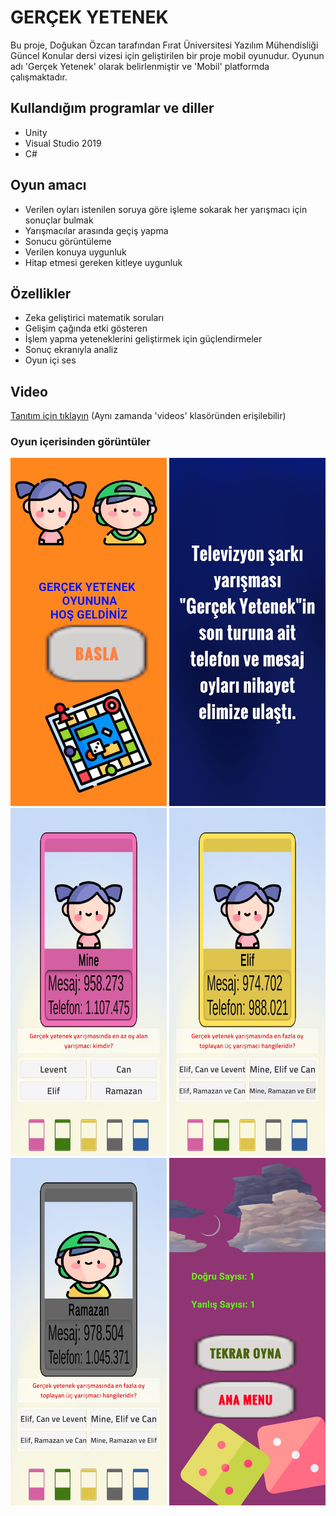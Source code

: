 # GERÇEK YETENEK
Bu proje, Doğukan Özcan tarafından Fırat Üniversitesi Yazılım Mühendisliği Güncel Konular dersi vizesi için geliştirilen bir proje mobil oyunudur. Oyunun adı 'Gerçek Yetenek' olarak belirlenmiştir ve 'Mobil' platformda çalışmaktadır.
## Kullandığım programlar ve diller
- Unity
- Visual Studio 2019
- C#

## Oyun amacı
- Verilen oyları istenilen soruya göre işleme sokarak her yarışmacı için sonuçlar bulmak
- Yarışmacılar arasında geçiş yapma
- Sonucu görüntüleme
- Verilen konuya uygunluk
- Hitap etmesi gereken kitleye uygunluk
## Özellikler
- Zeka geliştirici matematik soruları
- Gelişim çağında etki gösteren
- İşlem yapma yeteneklerini geliştirmek için güçlendirmeler
- Sonuç ekranıyla analiz
- Oyun içi ses
## Video
<a href="https://drive.google.com/file/d/1t55dxM5EHKcoJScgib2s8KpGKDxrmkSb/view?usp=sharing" target="_blank" onclick="window.open('https://drive.google.com/file/d/1t55dxM5EHKcoJScgib2s8KpGKDxrmkSb/view?usp=sharing'); return false;">Tanıtım için tıklayın</a> (Aynı zamanda 'videos' klasöründen erişilebilir)

### Oyun içerisinden görüntüler
<img src="screenshots/anamenu.jpeg" alt="Ana Menü Ekran Görüntüsü" width="250"> <img src="screenshots/hikaye.jpeg" alt="Hikaye Ekran Görüntüsü" width="250"> <img src="screenshots/birinci.jpeg" alt="Birinci Ekran Görüntüsü" width="250"> <img src="screenshots/ikinci.jpeg" alt="İkinci Ekran Görüntüsü" width="250"> <img src="screenshots/ücüncü.jpeg" alt="Üçüncü Ekran Görüntüsü" width="250"> <img src="screenshots/son.jpeg" alt="Bitis Ekran Görüntüsü" width="250">
